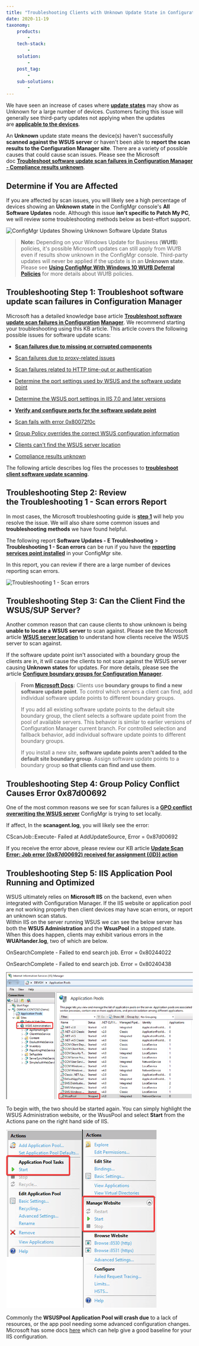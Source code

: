 ```yaml
---
title: "Troubleshooting Clients with Unknown Update State in Configuration Manager (SCCM)"
date: 2020-11-19
taxonomy:
    products:
        - 
    tech-stack:
        - 
    solution:
        - 
    post_tag:
        - 
    sub-solutions:
        - 
---
```


We have seen an increase of cases where **[update states](https://patchmypc.com/how-to-view-applicability-rules-and-troubleshoot-detection-states-for-third-party-updates#topic1)** may show as Unknown for a large number of devices. Customers facing this issue will generally see third-party updates not applying when the updates are **[applicable to the devices](/how-to-view-applicability-rules-and-troubleshoot-detection-states-for-third-party-updates)**.

An **Unknown** update state means the device(s) haven't successfully **scanned against the WSUS server** or haven't been able to **report the scan results to the Configuration Manager site**. There are a variety of possible causes that could cause scan issues. Please see the Microsoft doc **[Troubleshoot software update scan failures in Configuration Manager - Compliance results unknown](https://docs.microsoft.com/en-us/troubleshoot/mem/configmgr/troubleshoot-software-update-scan-failures#compliance-results-unknown)**.

## Determine if You are Affected

If you are affected by scan issues, you will likely see a high percentage of devices showing an **Unknown state** in the ConfigMgr console's **All Software Updates** node. Although this issue **isn't specific to Patch My PC**, we will review some troubleshooting methods below as best-effort support.

![ConfigMgr Updates Showing Unknown Software Update Status](images/ConfigMgr-Updates-Showing-Unknown-Software-Update-Status.png)

> **Note:** Depending on your Windows Update for Business (**WUfB**) policies, it's possible Microsoft updates can still apply from WUfB even if results show unknown in the ConfigMgr console. Third-party updates will never be applied if the update is in an **Unknown state**. Please see **[Using ConfigMgr With Windows 10 WUfB Deferral Policies](https://techcommunity.microsoft.com/t5/configuration-manager-archive/using-configmgr-with-windows-10-wufb-deferral-policies/ba-p/274278)** for more details about WUfB policies.

## Troubleshooting Step 1: Troubleshoot software update scan failures in Configuration Manager

Microsoft has a detailed knowledge base article **[Troubleshoot software update scan failures in Configuration](https://docs.microsoft.com/en-us/troubleshoot/mem/configmgr/troubleshoot-software-update-scan-failures#compliance-results-unknown) [Manager](https://docs.microsoft.com/en-us/troubleshoot/mem/configmgr/troubleshoot-software-update-scan-failures#compliance-results-unknown)**. We recommend starting your troubleshooting using this KB article. This article covers the following possible issues for software update scans:

- **[Scan failures due to missing or corrupted components](https://docs.microsoft.com/en-us/troubleshoot/mem/configmgr/troubleshoot-software-update-scan-failures#scan-failures-due-to-missing-or-corrupted-components)**

- [Scan failures due to proxy-related issues](https://docs.microsoft.com/en-us/troubleshoot/mem/configmgr/troubleshoot-software-update-scan-failures#scan-failures-due-to-proxy-related-issues)

- [Scan failures related to HTTP time-out or authentication](https://docs.microsoft.com/en-us/troubleshoot/mem/configmgr/troubleshoot-software-update-scan-failures#scan-failures-related-to-http-time-out-or-authentication)

- [Determine the port settings used by WSUS and the software update point](https://docs.microsoft.com/en-us/troubleshoot/mem/configmgr/troubleshoot-software-update-scan-failures#determine-the-port-settings-used-by-wsus-and-the-software-update-point)

- [Determine the WSUS port settings in IIS 7.0 and later versions](https://docs.microsoft.com/en-us/troubleshoot/mem/configmgr/troubleshoot-software-update-scan-failures#determine-the-wsus-port-settings-in-iis-70-and-later-versions)

- **[Verify and configure ports for the software update point](https://docs.microsoft.com/en-us/troubleshoot/mem/configmgr/troubleshoot-software-update-scan-failures#verify-and-configure-ports-for-the-software-update-point)**

- [Scan fails with error 0x80072f0c](https://docs.microsoft.com/en-us/troubleshoot/mem/configmgr/troubleshoot-software-update-scan-failures#scan-fails-with-error-0x80072f0c)

- [Group Policy overrides the correct WSUS configuration information](https://docs.microsoft.com/en-us/troubleshoot/mem/configmgr/troubleshoot-software-update-scan-failures#group-policy-overrides-the-correct-wsus-configuration-information)

- [Clients can't find the WSUS server location](https://docs.microsoft.com/en-us/troubleshoot/mem/configmgr/troubleshoot-software-update-scan-failures#clients-cant-find-the-wsus-server-location)

- [Compliance results unknown](https://docs.microsoft.com/en-us/troubleshoot/mem/configmgr/troubleshoot-software-update-scan-failures#compliance-results-unknown)

The following article describes log files the processes to **[troubleshoot client software update scanning](https://docs.microsoft.com/en-us/troubleshoot/mem/configmgr/troubleshoot-software-update-management#troubleshoot-issues-in-step-1)**.

## Troubleshooting Step 2: Review the Troubleshooting 1 - Scan errors Report

In most cases, the Microsoft troubleshooting guide is **[step 1](#topic2)** will help you resolve the issue. We will also share some common issues and **troubleshooting methods** we have found helpful.

The following report **Software Updates - E Troubleshooting** > **Troubleshooting 1 - Scan errors** can be run if you have the **[reporting services point installed](https://docs.microsoft.com/en-us/mem/configmgr/core/servers/manage/configuring-reporting)** in your ConfigMgr site.

In this report, you can review if there are a large number of devices reporting scan errors.

![Troubleshooting 1 - Scan errors](images/Troubleshooting-1-Scan-errors.png)

## Troubleshooting Step 3: Can the Client Find the WSUS/SUP Server?

Another common reason that can cause clients to show unknown is being **unable to locate a WSUS server** to scan against. Please see the Microsoft article **[WSUS server location](https://docs.microsoft.com/en-us/troubleshoot/mem/configmgr/track-software-update-compliance-assessment#wsus-server-location)** to understand how clients receive the WSUS server to scan against.

If the software update point isn't associated with a boundary group the clients are in, it will cause the clients to not scan against the WSUS server causing **Unknown states** for updates. For more details, please see the article **[Configure boundary groups for Configuration Manager](https://docs.microsoft.com/en-us/mem/configmgr/core/servers/deploy/configure/boundary-groups)**.

> **From [Microsoft Docs](https://docs.microsoft.com/en-us/mem/configmgr/core/servers/deploy/configure/boundary-groups#bkmk_sup):** Clients use **boundary groups to find a new software update point**. To control which servers a client can find, add individual software update points to different boundary groups.
> 
> If you add all existing software update points to the default site boundary group, the client selects a software update point from the pool of available servers. This behavior is similar to earlier versions of Configuration Manager current branch. For controlled selection and fallback behavior, add individual software update points to different boundary groups.
> 
> If you install a new site, **software update points aren't added to the default site boundary group**. Assign software update points to a boundary group **so that clients can find and use them**.

## Troubleshooting Step 4: Group Policy Conflict Causes Error 0x87d00692

One of the most common reasons we see for scan failures is a **[GPO conflict overwriting the WSUS server](/job-error-0x87d00692-received-for-assignment-id-action?et_fb=1&PageSpeed=off)** ConfigMgr is trying to set locally.

If affect, In the **scanagent.log**, you will likely see the error:

CScanJob::Execute- Failed at AddUpdateSource, Error = 0x87d00692

If you receive the error above, please review our KB article **[Update Scan Error: Job error (0x87d00692) received for assignment ({ID}) action](/job-error-0x87d00692-received-for-assignment-id-action)**

## Troubleshooting Step 5: IIS Application Pool Running and Optimized

WSUS ultimately relies on **Microsoft IIS** on the backend, even when integrated with Configuration Manager. If the IIS website or application pool are not working properly then client devices may have scan errors, or report an unknown scan status.  
Within IIS on the server running WSUS we can see the below server has both the **WSUS Administration** and the **WsusPool** in a stopped state.  
When this does happen, clients may exhibit various errors in the **WUAHander.log**, two of which are below.

OnSearchComplete - Failed to end search job. Error = 0x80244022

OnSearchComplete - Failed to end search job. Error = 0x80240438

![](../../_images/Wsus_IIS_Stopped.png)

To begin with, the two should be started again. You can simply highlight the WSUS Administration website, or the WsusPool and select **Start** from the Actions pane on the right hand side of IIS.

![](../../_images/Start-Stopped-Resources-IIS.png)

Commonly the **WSUSPool Application Pool will crash due** to a lack of resources, or the app pool needing some advanced configuration changes. Microsoft has some docs [here](https://docs.microsoft.com/en-us/troubleshoot/mem/configmgr/windows-server-update-services-best-practices#disable-recycling-and-configure-memory-limits) which can help give a good baseline for your IIS configuration.
